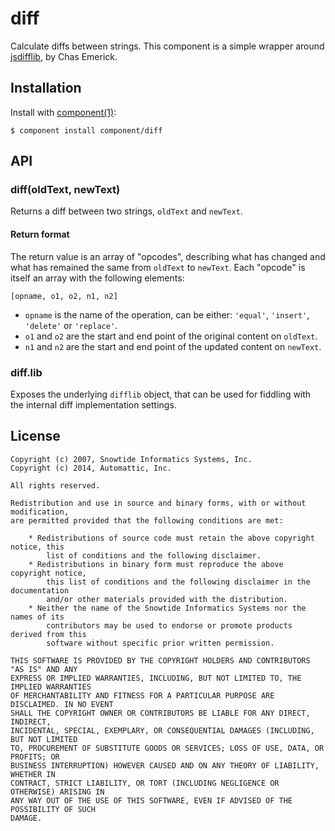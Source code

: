 
# diff

  Calculate diffs between strings. This component is a simple wrapper around [jsdifflib](https://github.com/cemerick/jsdifflib), by Chas Emerick.

## Installation

  Install with [component(1)](http://component.io):

    $ component install component/diff

## API

### diff(oldText, newText)

Returns a diff between two strings, `oldText` and `newText`.

#### Return format

The return value is an array of "opcodes", describing what has changed and what has remained the same from `oldText` to `newText`.
Each "opcode" is itself an array with the following elements:

    [opname, o1, o2, n1, n2]

* `opname` is the name of the operation, can be either: `'equal'`, `'insert'`, `'delete'` or `'replace'`.
* `o1` and `o2` are the start and end point of the original content on `oldText`.
* `n1` and `n2` are the start and end point of the updated content on `newText`.

### diff.lib

Exposes the underlying `difflib` object, that can be used for fiddling with the internal diff implementation settings.

## License

    Copyright (c) 2007, Snowtide Informatics Systems, Inc.
    Copyright (c) 2014, Automattic, Inc.

    All rights reserved.

    Redistribution and use in source and binary forms, with or without modification,
    are permitted provided that the following conditions are met:

        * Redistributions of source code must retain the above copyright notice, this
            list of conditions and the following disclaimer.
        * Redistributions in binary form must reproduce the above copyright notice,
            this list of conditions and the following disclaimer in the documentation
            and/or other materials provided with the distribution.
        * Neither the name of the Snowtide Informatics Systems nor the names of its
            contributors may be used to endorse or promote products derived from this
            software without specific prior written permission.

    THIS SOFTWARE IS PROVIDED BY THE COPYRIGHT HOLDERS AND CONTRIBUTORS "AS IS" AND ANY
    EXPRESS OR IMPLIED WARRANTIES, INCLUDING, BUT NOT LIMITED TO, THE IMPLIED WARRANTIES
    OF MERCHANTABILITY AND FITNESS FOR A PARTICULAR PURPOSE ARE DISCLAIMED. IN NO EVENT
    SHALL THE COPYRIGHT OWNER OR CONTRIBUTORS BE LIABLE FOR ANY DIRECT, INDIRECT,
    INCIDENTAL, SPECIAL, EXEMPLARY, OR CONSEQUENTIAL DAMAGES (INCLUDING, BUT NOT LIMITED
    TO, PROCUREMENT OF SUBSTITUTE GOODS OR SERVICES; LOSS OF USE, DATA, OR PROFITS; OR
    BUSINESS INTERRUPTION) HOWEVER CAUSED AND ON ANY THEORY OF LIABILITY, WHETHER IN
    CONTRACT, STRICT LIABILITY, OR TORT (INCLUDING NEGLIGENCE OR OTHERWISE) ARISING IN
    ANY WAY OUT OF THE USE OF THIS SOFTWARE, EVEN IF ADVISED OF THE POSSIBILITY OF SUCH
    DAMAGE.
